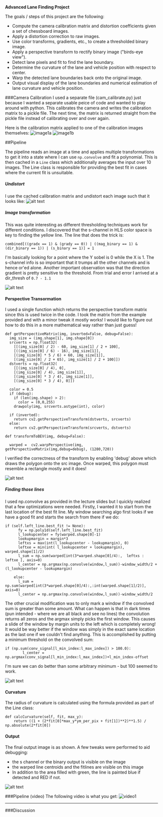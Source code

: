 
**Advanced Lane Finding Project**

The goals / steps of this project are the following:

* Compute the camera calibration matrix and distortion coefficients given a set of chessboard images.
* Apply a distortion correction to raw images.
* Use color transforms, gradients, etc., to create a thresholded binary image.
* Apply a perspective transform to rectify binary image ("birds-eye view").
* Detect lane pixels and fit to find the lane boundary.
* Determine the curvature of the lane and vehicle position with respect to center.
* Warp the detected lane boundaries back onto the original image.
* Output visual display of the lane boundaries and numerical estimation of lane curvature and vehicle position.

[//]: # (Image References)

[image1b]: ./output_images/undistorted.jpg "Undistorted"
[image1a]: ./output_images/calibration1.jpg "Distorted"
[image2]: ./output_images/real_undistorted.jpg "Real Undistorted"
[image3]: ./output_images/binary_output.jpg "Binary"
[image4]: ./output_images/warped.jpg "Warped"
[image5]: ./output_images/colorwarped.jpg "Color warped"
[image6]: ./output_images/output.jpg "Output"
[video1]: https://youtu.be/IGx0S4LCpFQ "Video"

###Camera Calibration
I used a separate file (cam_calibrate.py) just because I wanted a separate usable peice of code and wanted to play around with python. This calibrates the camera and writes the calibration matrix to a pickle file. The next time, the matrix is returned straight from the pickle file instead of calibrating over and over again.

Here is the calibration matrix applied to one of the calibration images themselves:
![image1a]
![image1b]

##Pipeline

The pipeline reads an image at a time and applies multiple transformations to get it into a state where I can use `np.convolve` and fit a polynomial. This is then cached in a `Line` class which additionally averages the input over 10 images. The Line class is responsible for providing the best fit in cases where the current fit is unsuitable.

##### Undistort
I use the cached calibration matrix and undistort each image such that it looks like:
![alt text][image2]

##### Image transformation
This was quite interesting as different thresholding techniques work for different conditions. I discovered that the s-channel in HLS color space is key to finding the yellow line. The line that does the trick is:
```
combined[((gradx == 1) & (grady == 0)) | ((mag_binary == 1) & (dir_binary == 1)) | (s_binary == 1)] = 1
```

I'm basically looking for a point where the Y sobel is 0 while the X is 1. The s-channel info is so important that it trumps all the other channels and is hence or'ed alone. Another important observation was that the direction gradient is pretty sensitive to the threshold. From trial and error I arrived at a dir_thresh of `0.7 - 1.1`

![alt text][image3]

#### Perspective Transormation

I used a single function which returns the perspective transform matrix since this is used twice in the code. I took the matrix from the example provided and with a minor tweak it mostly works! I would like to figure out how to do this in a more mathematical way rather than just guess!

```
def getPerspectiveMatrix(img, inverted=False, debug=False):
  img_size = (img.shape[1], img.shape[0])
  srcverts = np.float32(
    [[(img_size[0] / 2) - 60, img_size[1] / 2 + 100],
    [((img_size[0] / 6) - 16), img_size[1]],
    [(img_size[0] * 5 / 6) + 60, img_size[1]],
    [(img_size[0] / 2 + 65), img_size[1] / 2 + 100]])
  dstverts = np.float32(
    [[(img_size[0] / 4), 0],
    [(img_size[0] / 4), img_size[1]],
    [(img_size[0] * 3 / 4), img_size[1]],
    [(img_size[0] * 3 / 4), 0]]) 
  
  color = 0.5
  if (debug):
    if (len(img.shape) > 2):
      color = (0,0,255)
    drawpoly(img, srcverts.astype(int), color)

  if (inverted):
    return cv2.getPerspectiveTransform(dstverts, srcverts)
  else:
    return cv2.getPerspectiveTransform(srcverts, dstverts)  

def transformToBEV(img, debug=False):
  
  warped =  cv2.warpPerspective(img, getPerspectiveMatrix(img,debug=debug), (1280,720))
```
I verified the correctness of the transform by enabling 'debug' above which draws the polygon onto the src image. Once warped, this polygon must resemble a rectangle mostly and it does!

![alt text][image4]

##### Finding those lines

I used np.convolve as provided in the lecture slides but I quickly realized that a few optimizations were needed. Firstly, I wanted it to start from the last location of the best fit line. My window searching algo first looks if we have a good fit and starts the search from there if we do:

```
if (self.left_line.best_fit != None):
      fy = np.poly1d(self.left_line.best_fit)
      l_lookupcenter = fy(warped.shape[0]-1)
      lookupmargin = margin*3
      leftxs = max(int(l_lookupcenter - lookupmargin), 0)
      leftxe = min(int( l_lookupcenter + lookupmargin), warped.shape[1]/2)
      l_sum = np.sum(warped[int(3*warped.shape[0]/4):,  leftxs : leftxe ], axis=0)
      l_center = np.argmax(np.convolve(window,l_sum))-window_width/2 + (l_lookupcenter - lookupmargin)
      
    else:
      l_sum = np.sum(warped[int(3*warped.shape[0]/4):,:int(warped.shape[1]/2)], axis=0)
      l_center = np.argmax(np.convolve(window,l_sum))-window_width/2
```
The other crucial modification was to only mark a window if the convolved sum is greater than some amount. What can happen is that in dark times (pun intended - where we are all black and see no lines) the convolution returns all zeros and the argmax simply picks the first window. This causes a slide of the window by margin units to the left which is completely wrong! It would be way better if the window was simply in the exact same location as the last one if we couldn't find anything. This is accomplished by putting a minimum threshold on the convolved sum:
```
if (np.sum(conv_signal[l_min_index:l_max_index]) > 100.0):
        l_center = np.argmax(conv_signal[l_min_index:l_max_index])+l_min_index-offset
```

I'm sure we can do better than some arbitrary minimum - but 100 seemed to work.

![alt text][image5]

#### Curvature
The radius of curvature is calculated using the formula provided as part of the Line class:
```
def calcCurvature(self, fit, max_y):
    return ((1 + (2*fit[0]*max_y*ym_per_pix + fit[1])**2)**1.5) / np.absolute(2*fit[0])
```

#### Output

The final output image is as shown. A few tweaks were performed to aid debugging:
- the s channel or the binary output is visible on the image
- the warped line centroids and the fitlines are visible on this image
- In addition to the area filled with green, the line is painted blue if detected and RED if not.

![alt text][image6]

###Pipeline (video)
The following video is what you get:
![video1]

---

###Discussion
